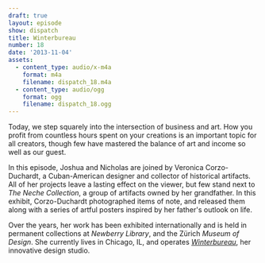 ```yaml
---
draft: true
layout: episode
show: dispatch
title: Winterbureau
number: 18
date: '2013-11-04'
assets:
  - content_type: audio/x-m4a
    format: m4a
    filename: dispatch_18.m4a
  - content_type: audio/ogg
    format: ogg
    filename: dispatch_18.ogg
---
```

Today, we step squarely into the intersection of business and art. How you profit from countless hours spent on your creations is an important topic for all creators, though few have mastered the balance of art and income so well as our guest.

In this episode, Joshua and Nicholas are joined by Veronica Corzo-Duchardt, a Cuban-American designer and collector of historical artifacts. All of her projects leave a lasting effect on the viewer, but few stand next to _The Neche Collection_, a group of artifacts owned by her grandfather. In this exhibit, Corzo-Duchardt photographed items of note, and released them along with a series of artful posters inspired by her father's outlook on life.

Over the years, her work has been exhibited internationally and is held in permanent collections at _Newberry Library_, and the Zürich _Museum of Design_. She currently lives in Chicago, IL, and operates [_Winterbureau_](http://winterbureau.com), her innovative design studio.